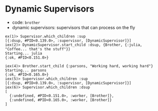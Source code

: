 # Dynamic Supervisors

- code: `brother`
- dynamic supervisors: supervisors that can process on the fly

```
ex(1)> Supervisor.which_children :sup
[{:dsup, #PID<0.139.0>, :supervisor, [DynamicSupervisor]}]
iex(2)> DynamicSupervisor.start_child :dsup, {Brother, {:julia, "Coffee... that's the stuff"}}
Starting... julia
{:ok, #PID<0.151.0>}

iex(4)> Brother.start_child {:parsons, "Working hard, working hard"}
Starting... parsons
{:ok, #PID<0.165.0>}
iex(5)> Supervisor.which_children :sup
[{:dsup, #PID<0.139.0>, :supervisor, [DynamicSupervisor]}]
iex(6)> Supervisor.which_children :dsup
[
  {:undefined, #PID<0.151.0>, :worker, [Brother]},
  {:undefined, #PID<0.165.0>, :worker, [Brother]}
]
```